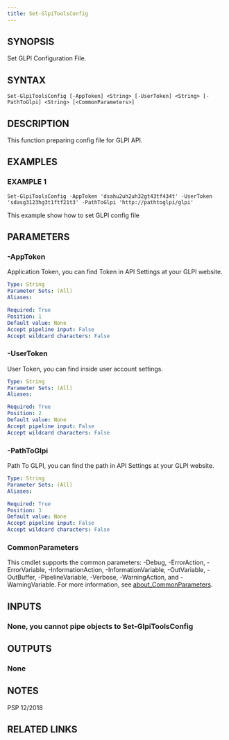 ```yaml
---
title: Set-GlpiToolsConfig
---
```


## SYNOPSIS
Set GLPI Configuration File.

## SYNTAX

```
Set-GlpiToolsConfig [-AppToken] <String> [-UserToken] <String> [-PathToGlpi] <String> [<CommonParameters>]
```

## DESCRIPTION
This function preparing config file for GLPI API.

## EXAMPLES

### EXAMPLE 1
```
Set-GlpiToolsConfig -AppToken 'dsahu2uh2uh32gt43tf434t' -UserToken 'sdasg3123hg3t1ftf21t3' -PathToGlpi 'http://pathtoglpi/glpi'
```

This example show how to set GLPI config file

## PARAMETERS

### -AppToken
Application Token, you can find Token in API Settings at your GLPI website.

```yaml
Type: String
Parameter Sets: (All)
Aliases:

Required: True
Position: 1
Default value: None
Accept pipeline input: False
Accept wildcard characters: False
```

### -UserToken
User Token, you can find inside user account settings.

```yaml
Type: String
Parameter Sets: (All)
Aliases:

Required: True
Position: 2
Default value: None
Accept pipeline input: False
Accept wildcard characters: False
```

### -PathToGlpi
Path To GLPI, you can find the path in API Settings at your GLPI website.

```yaml
Type: String
Parameter Sets: (All)
Aliases:

Required: True
Position: 3
Default value: None
Accept pipeline input: False
Accept wildcard characters: False
```

### CommonParameters
This cmdlet supports the common parameters: -Debug, -ErrorAction, -ErrorVariable, -InformationAction, -InformationVariable, -OutVariable, -OutBuffer, -PipelineVariable, -Verbose, -WarningAction, and -WarningVariable. For more information, see [about_CommonParameters](http://go.microsoft.com/fwlink/?LinkID=113216).

## INPUTS

### None, you cannot pipe objects to Set-GlpiToolsConfig
## OUTPUTS

### None
## NOTES
PSP 12/2018

## RELATED LINKS
